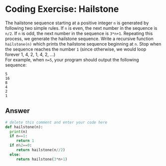 # Coding Exercise: Hailstone
The hailstone sequence starting at a positive integer `n` is generated by following two simple rules. If `n` is even, the next number in the sequence is `n/2`. If `n` is odd, the next number in the sequence is `3*n+1`. Repeating this process, we generate the hailstone sequence. Write a recursive function `hailstone(n)` which prints the hailstone sequence beginning at `n`. Stop when the sequence reaches the number `1` (since otherwise, we would loop forever 1, 4, 2, 1, 4, 2, ...)
<br>For example, when `n=5`, your program should output the following sequence:

    5
    16
    8
    4
    2
    1
    
 ## Answer
 ```python
# delete this comment and enter your code here
def hailstone(n):
   print(n)
   if n==1:
      return 1
   if n%2==0:
      return hailstone(n//2)
   else:
      return hailstone(3*n+1)

